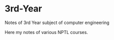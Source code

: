 # 3rd-Year
Notes of 3rd Year subject of computer engineering 

Here my notes of various NPTL courses.
